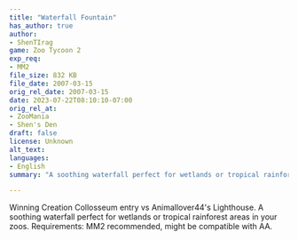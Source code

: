 ```yaml
---
title: "Waterfall Fountain"
has_author: true
author: 
- ShenTIrag
game: Zoo Tycoon 2
exp_req: 
- MM2
file_size: 832 KB
file_date: 2007-03-15
orig_rel_date: 2007-03-15
date: 2023-07-22T08:10:10-07:00
orig_rel_at: 
- ZooMania
- Shen's Den
draft: false
license: Unknown
alt_text: 
languages:
- English
summary: "A soothing waterfall perfect for wetlands or tropical rainforest areas in your zoos."

---
```


Winning Creation Collosseum entry vs Animallover44's Lighthouse. A soothing waterfall perfect for wetlands or tropical rainforest areas in your zoos.  Requirements:  MM2 recommended, might be compatible with AA. 